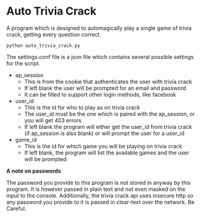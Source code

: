 # Auto Trivia Crack
A program which is designed to automagically play a single game of trivia crack, getting every question correct.

`python auto_trivia_crack.py`

The settings.conf file is a json file which contains several possible settings for the script.

* ap_session
  * This is from the cookie that authenticates the user with trivia crack
  * If left blank the user will be prompted for an email and password
  * It can be filled to support other login methods, like facebook
* user_id
  * This is the id for who to play as on trivia crack
  * The user_id must be the one which is paired with the ap_session, or you will get 403 errors
  * If left blank the program will either get the user_id from trivia crack (if ap_session is also blank) or will prompt the user for a user_id
* game_id
  * This is the id for which game you will be playing on trivia crack
  * If left blank, the program will list the available games and the user will be prompted
  
**A note on passwords**

The password you provide to this program is not stored in anyway by this program. It is however passed in plain text and not even masked on the input to the console.
Additionally, the trivia crack api uses insecure http so any password you provide to it is passed in clear-text over the network. Be Careful.